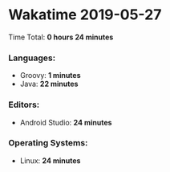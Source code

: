 # Wakatime 2019-05-27

Time Total: **0 hours 24 minutes**

### Languages:
- Groovy: **1 minutes** 
- Java: **22 minutes** 

### Editors:
- Android Studio: **24 minutes** 

### Operating Systems:
- Linux: **24 minutes** 

